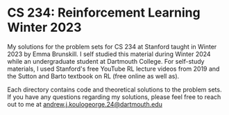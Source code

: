 # CS 234: Reinforcement Learning Winter 2023
My solutions for the problem sets for CS 234 at Stanford taught in Winter 2023 by Emma Brunskill. I self studied this material during Winter 2024 while an undergraduate student at Dartmouth College. For self-study materials, I used Stanford's free  YouTube RL lecture videos from 2019 and the Sutton and Barto textbook on RL (free online as well as).

Each directory contains code and theoretical solutions to the problem sets. If you have any questions regarding my solutions, please feel free to reach out to me at andrew.j.koulogeorge.24@dartmouth.edu